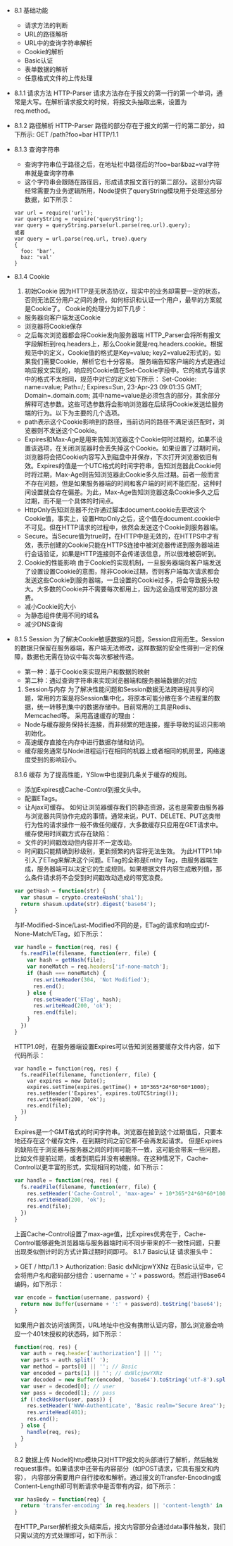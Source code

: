 - 8.1 基础功能
  - 请求方法的判断
  - URL的路径解析
  - URL中的查询字符串解析
  - Cookie的解析
  - Basic认证
  - 表单数据的解析
  - 任意格式文件的上传处理

- 8.1.1 请求方法
HTTP-Parser 请求方法存在于报文的第一行的第一个单词，通常是大写。在解析请求报文的时候，将报文头抽取出来，设置为req.method。
- 8.1.2 路径解析
HTTP-Parser 路径的部分存在于报文的第一行的第二部分，如下所示:
GET /path?foo=bar HTTP/1.1
- 8.1.3 查询字符串
  - 查询字符串位于路径之后，在地址栏中路径后的?foo=bar&baz=val字符串就是查询字符串
  - 这个字符串会跟随在路径后，形成请求报文首行的第二部分。这部分内容经常需要为业务逻辑所用，Node提供了queryString模块用于处理这部分数据，如下所示：
  
  ```
  var url = require('url');
  var queryString = require('queryString');
  var query = queryString.parse(url.parse(req.url).query);
  或者
  var query = url.parse(req.url, true).query
  {
    foo: 'bar',
    baz: 'val'
  }
  ```
- 8.1.4 Cookie
  1. 初始Cookie
  因为HTTP是无状态协议，现实中的业务却需要一定的状态，否则无法区分用户之间的身份。如何标识和认证一个用户，最早的方案就是Cookie了。
    Cookie的处理分为如下几步：
    - 服务器向客户端发送Cookie
    - 浏览器将Cookie保存
    - 之后每次浏览器都会将Cookie发向服务器端
  HTTP_Parser会将所有报文字段解析到req.headers上，那么Cookie就是req.headers.cookie。根据规范中的定义，Cookie值的格式是Key=value; key2=value2形式的，如果我们需要Cookie，解析它也十分容易。
  服务端告知客户端的方式是通过响应报文实现的，响应的Cookie值在Set-Cookie字段中。它的格式与请求中的格式不太相同，规范中对它的定义如下所示：
  Set-Cookie: name=value; Path=/; Expires=Sun, 23-Apr-23 09:01:35 GMT; Domain=.domain.com;
  其中name=value是必须包含的部分，其余部分解释可选参数。这些可选参数将会影响浏览器在后续将Cookie发送给服务端的行为。以下为主要的几个选项。
  - path表示这个Cookie影响到的路径，当前访问的路径不满足该匹配时，浏览器则不发送这个Cookie。
  - Expires和Max-Age是用来告知浏览器这个Cookie何时过期的，如果不设置该选项，在关闭浏览器时会丢失掉这个Cookie。如果设置了过期时间，浏览器将会把Cookie内容写入到磁盘中并保存，下次打开浏览器依旧有效。Expires的值是一个UTC格式的时间字符串，告知浏览器此Cookie何时将过期，Max-Age则告知浏览器此Cookie多久后过期。前者一般而言不存在问题，但是如果服务器端的时间和客户端的时间不能匹配，这种时间设置就会存在偏差。为此，Max-Age告知浏览器这条Cookie多久之后过期，而不是一个具体的时间点。
  - HttpOnly告知浏览器不允许通过脚本document.cookie去更改这个Cookie值，事实上，设置HttpOnly之后，这个值在document.cookie中不可见。但在HTTP请求的过程中，依然会发送这个Cookie到服务器端。
  - Secure。当Secure值为true时，在HTTP中是无效的，在HTTPS中才有效，表示创建的Cookie只能在HTTPS连接中被浏览器传递到服务器端进行会话验证，如果是HTTP连接则不会传递该信息，所以很难被窃听到。

  2. Cookie的性能影响
  由于Cookie的实现机制，一旦服务器端向客户端发送了设置设置Cookie的意图，除非Cookie过期，否则客户端每次请求都会发送这些Cookie到服务器端，一旦设置的Cookie过多，将会导致报头较大。大多数的Cookie并不需要每次都用上，因为这会造成带宽的部分浪费。
  - 减小Cookie的大小
  - 为静态组件使用不同的域名
  - 减少DNS查询
- 8.1.5 Session
  为了解决Cookie敏感数据的问题，Session应用而生。Session的数据只保留在服务器端，客户端无法修改，这样数据的安全性得到一定的保障，数据也无需在协议中每次每次都被传递。
  - 第一种：基于Cookie来实现用户和数据的映射
  - 第二种：通过查询字符串来实现浏览器端和服务器端数据的对应

  1. Session与内存
  为了解决性能问题和Session数据无法跨进程共享的问题，常用的方案是将Session集中化，将原本可能分散在多个进程里的数据，统一转移到集中的数据存储中。目前常用的工具是Redis、Memcached等。
  采用高速缓存的理由：
  - Node与缓存服务保持长连接，而非频繁的短连接，握手导致的延迟只影响初始化。
  - 高速缓存直接在内存中进行数据存储和访问。
  - 缓存服务通常与Node进程运行在相同的机器上或者相同的机房里，网络速度受到的影响较小。
  
  8.1.6 缓存
  为了提高性能，YSlow中也提到几条关于缓存的规则。
  - 添加Expires或Cache-Control到报文头中。
  - 配置ETags。
  - 让Ajax可缓存。
  如何让浏览器缓存我们的静态资源，这也是需要由服务器与浏览器共同协作完成的事情。通常来说，PUT、DELETE、PUT这类带行为性的请求操作一般不做任何缓存，大多数缓存只应用在GET请求中。
  缓存使用时间戳方式存在缺陷：
  - 文件的时间戳改动但内容并不一定改动。
  - 时间戳只能精确到秒级别，更新频繁的内容将无法生效。
  为此HTTP1.1中引入了ETag来解决这个问题。ETag的全称是Entity Tag，由服务器端生成，服务器端可以决定它的生成规则。如果根据文件内容生成散列值，那么条件请求将不会受到时间戳改动造成的带宽浪费。
  ```javascript
  var getHash = function(str) {
    var shasum = crypto.createHash('sha1');
    return shasum.update(str).digest('base64');
  }
  ```
  与If-Modified-Since/Last-Modified不同的是，ETag的请求和响应式If-None-Match/ETag，如下所示：
  ```javascript
  var handle = function(req, res) {
    fs.readFile(filename, function(err, file) {
      var hash = getHash(file);
      var noneMatch = req.headers['if-none-match'];
      if (hash === noneMatch) {
        res.writeHeader(304, 'Not Modified');
        res.end();
      } else {
        res.setHeader('ETag', hash);
        res.writeHead(200, 'ok');
        res.end(file);
      }
    })
  }
  ```
  HTTP1.0时，在服务器端设置Expires可以告知浏览器要缓存文件内容，如下代码所示：
  ```
  var handle = function(req, res) {
    fs.readFile(filename, function(err, file) {
      var expires = new Date();
      expires.setTime(expires.getTime() + 10*365*24*60*60*1000);
      res.setHeader('Expires', expires.toUTCString());
      res.writeHead(200, 'ok');
      res.end(file);
    })
  } 
  ```
  Expires是一个GMT格式的时间字符串。浏览器在接到这个过期值后，只要本地还存在这个缓存文件，在到期时间之前它都不会再发起请求。
  但是Expires的缺陷在于浏览器与服务器之间的时间可能不一致，这可能会带来一些问题，比如文件提前过期，或者到期后并没有被删除。在这种情况下，Cache-Control以更丰富的形式，实现相同的功能，如下所示：
  ```javascript
  var handle = function(req, res) {
    fs.readFile(filename, function(err, file) {
      res.setHeader('Cache-Control', 'max-age=' + 10*365*24*60*60*1000);
      res.writeHead(200, 'ok');
      res.end(file);
    })
  }
  ```
  上面Cache-Control设置了max-age值，比Expires优秀在于，Cache-Control能够避免浏览器端与服务器端时间不同步带来的不一致性问题，只要出现类似倒计时的方式计算过期时间即可。
  8.1.7 Basic认证
  请求报头中：
  > 
    \> GET / http/1.1 
    \> Authorization: Basic dxNlcjpwYXNz
  在Basic认证中，它会将用户名和密码部分组合：username + ':' + password。然后进行Base64编码，如下所示：
  ```javascript
  var encode = function(username, password) {
    return new Buffer(username + ':' + password).toString('base64');
  }
  ```
  如果用户首次访问该网页，URL地址中也没有携带认证内容，那么浏览器会响应一个401未授权的状态码，如下所示：
  ```javascript
  function(req, res) {
    var auth = req.header['authorization'] || '';
    var parts = auth.split(' ');
    var method = parts[0] || ''; // Basic
    var encoded = parts[1] || ''; // dxNlcjpwYXNz
    var decoded = new Buffer(encoded, 'base64').toString('utf-8').split(':');
    var user = decoded[0]; // user
    var pass = decoded[1]; // pass
    if (!checkUser(user, pass)) {
      res.setHeader('WWW-Authenticate', 'Basic realm="Secure Area"');
      res.writeHead(401);
      res.end();
    } else {
      handle(req, res);
    }
  }
  ```
  8.2 数据上传
  Node的http模块只对HTTP报文的头部进行了解析，然后触发request事件。如果请求中还带有内容部分（如POST请求，它具有报文和内容），
  内容部分需要用户自行接收和解析。通过报文的Transfer-Encoding或Content-Length即可判断请求中是否带有内容，如下所示：
  ```javascript
  var hasBody = function(req) {
    return 'transfer-encoding' in req.headers || 'content-length' in req.headers;
  }
  ```
  在HTTP_Parser解析报文头结束后，报文内容部分会通过data事件触发，我们只需以流的方式处理即可，如下所示：